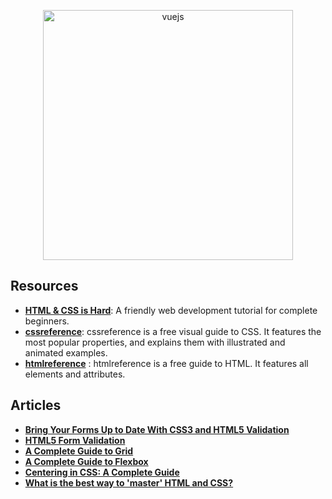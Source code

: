 <p align="center">
  <img width="400" src="http://www.rouzell.net/wp-content/uploads/2016/01/html_css.png"  alt="vuejs">
</p>


## Resources
+ **[HTML & CSS is Hard](https://internetingishard.com/html-and-css/)**: A friendly web development tutorial for complete beginners.
+ **[cssreference](http://cssreference.io/)**: cssreference is a free visual guide to CSS. It features the most popular properties, and explains them with illustrated and animated examples.
+ **[htmlreference](http://htmlreference.io/)** : htmlreference is a free guide to HTML. It features all elements and attributes.

## Articles
+ **[Bring Your Forms Up to Date With CSS3 and HTML5 Validation](https://webdesign.tutsplus.com/tutorials/bring-your-forms-up-to-date-with-css3-and-html5-validation--webdesign-4738)**
+ **[HTML5 Form Validation](https://www.sitepoint.com/html5-form-validation/)**
+ **[A Complete Guide to Grid](https://css-tricks.com/snippets/css/complete-guide-grid/)**
+ **[A Complete Guide to Flexbox](https://css-tricks.com/snippets/css/a-guide-to-flexbox/)**
+ **[Centering in CSS: A Complete Guide](https://css-tricks.com/centering-css-complete-guide/)**
+ **[What is the best way to 'master' HTML and CSS?](https://www.quora.com/What-is-the-best-way-to-master-HTML-and-CSS)**
